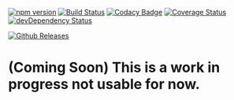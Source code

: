 [![npm version](https://img.shields.io/npm/v/ng2-scrollspy.svg?style=flat)](https://www.npmjs.com/package/ng2-scrollspy)
[![Build Status](https://img.shields.io/travis/jonnybgod/ng2-scrollspy/master.svg?style=flat)](https://travis-ci.org/jonnybgod/ng2-scrollspy)
[![Codacy Badge](https://api.codacy.com/project/badge/grade/bafd522f82da48fda8bb25bee689b32f)](https://www.codacy.com/app/jonnybgod/ng2-scrollspy)
[![Coverage Status](https://coveralls.io/repos/jonnybgod/ng2-scrollspy/badge.svg?branch=master&service=github)](https://coveralls.io/github/jonnybgod/ng2-scrollspy?branch=master)
[![devDependency Status](https://david-dm.org/jonnybgod/ng2-scrollspy/dev-status.svg)](https://david-dm.org/jonnybgod/ng2-scrollspy#info=devDependencies)

[![Github Releases](https://img.shields.io/github/downloads/jonnybgod/ng2-scrollspy/latest/total.svg)]()

# (Coming Soon) This is a work in progress not usable for now.
